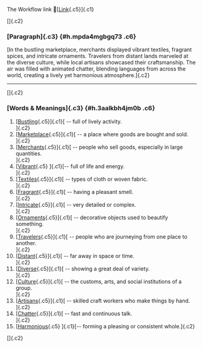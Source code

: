 The Workflow link
👏[[Link](https://www.google.com/url?q=http://www.google.com&sa=D&source=editors&ust=1758282143233048&usg=AOvVaw0f3Y-4kd1Jm9W4d1pQAu21){.c5}]{.c1}

[]{.c2}

### [Paragraph]{.c3} {#h.mpda4mgbgq73 .c6}

[In the bustling marketplace, merchants displayed vibrant textiles,
fragrant spices, and intricate ornaments. Travelers from distant lands
marveled at the diverse culture, while local artisans showcased their
craftsmanship. The air was filled with animated chatter, blending
languages from across the world, creating a lively yet harmonious
atmosphere.]{.c2}

------------------------------------------------------------------------

[]{.c2}

### [Words & Meanings]{.c3} {#h.3aalkbh4jm0b .c6}

1.  [[Bustling](https://www.google.com/url?q=http://www.google.com&sa=D&source=editors&ust=1758282143234023&usg=AOvVaw2jiKnMBlDchr7H8LqrbIRm){.c5}]{.c1}[ --
    full of lively activity.\
    ]{.c2}
2.  [[Marketplace](https://www.google.com/url?q=http://www.google.com&sa=D&source=editors&ust=1758282143234331&usg=AOvVaw2Lnezx9OAj_AFnLjCdL2ks){.c5}]{.c1}[ --
    a place where goods are bought and sold.\
    ]{.c2}
3.  [[Merchants](https://www.google.com/url?q=http://www.google.com&sa=D&source=editors&ust=1758282143234750&usg=AOvVaw0crEfp_nL5f8vUFfi_i2_N){.c5}]{.c1}[ --
    people who sell goods, especially in large quantities.\
    ]{.c2}
4.  [[Vibrant](https://www.google.com/url?q=http://www.google.com&sa=D&source=editors&ust=1758282143235249&usg=AOvVaw2u50uoG80b2PXJpw5IIql3){.c5}
    ]{.c1}[-- full of life and energy.\
    ]{.c2}
5.  [[Textiles](https://www.google.com/url?q=http://www.google.com&sa=D&source=editors&ust=1758282143235600&usg=AOvVaw0tWm1oJjwcN09aqly67M5k){.c5}]{.c1}[ --
    types of cloth or woven fabric.\
    ]{.c2}
6.  [[Fragrant](https://www.google.com/url?q=http://www.google.com&sa=D&source=editors&ust=1758282143235947&usg=AOvVaw3J_RqbhR_d6S7fncotOXH1){.c5}]{.c1}[ --
    having a pleasant smell.\
    ]{.c2}
7.  [[Intricate](https://www.google.com/url?q=http://www.google.com&sa=D&source=editors&ust=1758282143236261&usg=AOvVaw19a1SpZ2nFgpdusV1KwcBa){.c5}]{.c1}[ --
    very detailed or complex.\
    ]{.c2}
8.  [[Ornaments](https://www.google.com/url?q=http://www.google.com&sa=D&source=editors&ust=1758282143236606&usg=AOvVaw2r-bTM0xIuIdLRr26M-0iI){.c5}]{.c1}[ --
    decorative objects used to beautify something.\
    ]{.c2}
9.  [[Travelers](https://www.google.com/url?q=http://www.google.com&sa=D&source=editors&ust=1758282143237017&usg=AOvVaw3a-gFPM605sywknXX27vn5){.c5}]{.c1}[ --
    people who are journeying from one place to another.\
    ]{.c2}
10. [[Distant](https://www.google.com/url?q=http://www.google.com&sa=D&source=editors&ust=1758282143237574&usg=AOvVaw2vkgbvt2fIUnoxfPozpEpM){.c5}]{.c1}[ --
    far away in space or time.\
    ]{.c2}
11. [[Diverse](https://www.google.com/url?q=http://www.google.com&sa=D&source=editors&ust=1758282143237990&usg=AOvVaw31kji2LhhDAqK5Q8aXKMyU){.c5}]{.c1}[ --
    showing a great deal of variety.\
    ]{.c2}
12. [[Culture](https://www.google.com/url?q=http://www.google.com&sa=D&source=editors&ust=1758282143238383&usg=AOvVaw2ni3C1Fujn3_RcJrZ6ajqd){.c5}]{.c1}[ --
    the customs, arts, and social institutions of a group.\
    ]{.c2}
13. [[Artisans](https://www.google.com/url?q=http://www.google.com&sa=D&source=editors&ust=1758282143238844&usg=AOvVaw2beJK7JSXEp_mUs_hZC-tA){.c5}]{.c1}[ --
    skilled craft workers who make things by hand.\
    ]{.c2}
14. [[Chatter](https://www.google.com/url?q=http://www.google.com&sa=D&source=editors&ust=1758282143239291&usg=AOvVaw0epRIWTCl-ffGQKLBELcpP){.c5}]{.c1}[ --
    fast and continuous talk.\
    ]{.c2}
15. [[Harmonious](https://www.google.com/url?q=http://www.google.com&sa=D&source=editors&ust=1758282143239707&usg=AOvVaw3sgwPhja98jrKAQScdgKI0){.c5}
    ]{.c1}[-- forming a pleasing or consistent whole.]{.c2}

[]{.c2}
